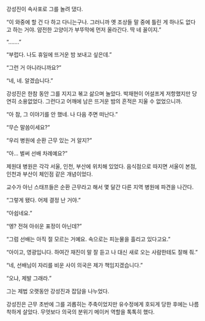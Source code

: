 강성진이 속사포로 그를 놀려 댔다.

“이 와중에 할 건 다 하고 다니는구나. 그러니까 옛 조상들 말 중에 틀린 게 하나도 없다고 하는 거야. 얌전한 고양이가 부뚜막에 먼저 올라간다. 딱 네 꼴이지.”

“…….”

“부럽다. 나도 휴일에 뜨거운 밤 보내고 싶은데.”

“그런 거 아니라니까요?”

“네, 네. 알겠습니다.”

강성진은 한참 동안 그를 지지고 볶고 삶으며 놀았다. 박재현이 어설프게 저항했지만 당연히 소용없었다. 그런다고 어깨에 남은 뜨거운 밤의 흔적은 지울 수 없었으니까.

“아 참, 그 이야기를 안 했네. 나 다음 주면 떠난다.”

“무슨 말씀이세요?”

“우리 병원에 순환 근무 있는 거 알지?”

“아… 벌써 선배 차례예요?”

제원대 병원은 각각 서울, 인천, 부산에 위치해 있었다. 음식점으로 따지면 서울이 본점, 인천과 부산이 체인점 같은 개념이었다.

교수가 아닌 스태프들은 순환 근무라고 해서 몇 달간 다른 지역 병원에 파견을 나간다.

“그렇게 됐다. 어제 결정 난 거야.”

“아쉽네요.”

“엥? 전혀 아쉬운 표정이 아닌데?”

“그럼 선배는 아직 절 모르는 거예요. 속으로는 피눈물을 흘리고 있다고요.”

“아이고, 영광입니다. 하여간 재진이 말 잘 듣고 나 대신 새로 오는 사람한테도 잘해 줘.”

“네, 선배님이 자리를 비운 사이 의국은 제가 책임지겠습니다.”

“오냐, 제발 그래라.”

그는 제법 오랫동안 강성진과 잡담을 나누었다.

강성진은 근무 초반에 그를 괴롭히는 주축이었지만 유수정에게 호되게 당한 후에는 나름 착하게 살았다. 무엇보다 의국의 분위기 메이커 역할을 톡톡히 했다.